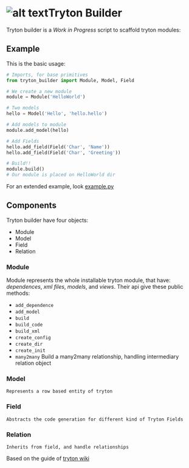 # ![alt text](https://raw.github.com/joac/tryton_builder/master/data/logo.png "Logo")Tryton Builder

Tryton builder is a *Work in Progress* script to scaffold tryton modules:

## Example
This is the basic usage:

```python
# Imports, for base primitives
from tryton_builder import Module, Model, Field

# We create a new module
module = Module('HelloWorld')

# Two models
hello = Model('Hello', 'hello.hello')

# Add models to module
module.add_model(hello)

# Add Fields
hello.add_field(Field('Char', 'Name'))
hello.add_field(Field('Char', 'Greeting'))

# Build!!
module.build()
# Our module is placed on HelloWorld dir
```

For an extended example, look [example.py](https://github.com/joac/tryton_builder/blob/master/example.py)

## Components

Tryton builder have four objects:
 - Module
 - Model
 - Field
 - Relation 

### Module

Module represents the whole installable tryton module, that have: *dependences*,
*xml files*, *models*, and *views*. Their api give these public methods:

 *  `add_dependence` 
 *  `add_model`
 *  `build` 
 *  `build_code`
 *  `build_xml`
 *  `create_config`
 *  `create_dir`
 *  `create_init`
 *  `many2many` Build a many2many relationship, handling intermediary relation object

### Model
    Represents a row based entity of tryton

### Field
    Abstracts the code generation for different kind of Tryton Fields

### Relation
    Inherits from field, and handle relationships 

Based on the guide of [tryton wiki](http://code.google.com/p/tryton/wiki/HelloWorld)
